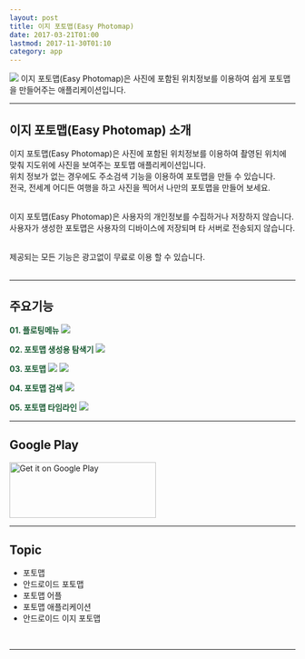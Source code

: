 ```yaml
---
layout: post
title: 이지 포토맵(Easy Photomap)
date: 2017-03-21T01:00
lastmod: 2017-11-30T01:10
category: app
---
```


<img class="fit image" src="/images/post/easyphotomap/01.png">
이지 포토맵(Easy Photomap)은 사진에 포함된 위치정보를 이용하여 쉽게 포토맵을 만들어주는 애플리케이션입니다.   
<br />

---
## 이지 포토맵(Easy Photomap) 소개
이지 포토맵(Easy Photomap)은 사진에 포함된 위치정보를 이용하여 촬영된 위치에 맞춰 지도위에 사진을 보여주는 포토맵 애플리케이션입니다.   
위치 정보가 없는 경우에도 주소검색 기능을 이용하여 포토맵을 만들 수 있습니다.   
전국, 전세계 어디든 여행을 하고 사진을 찍어서 나만의 포토맵을 만들어 보세요.   
<br />

이지 포토맵(Easy Photomap)은 사용자의 개인정보를 수집하거나 저장하지 않습니다.      
사용자가 생성한 포토맵은 사용자의 디바이스에 저장되며 타 서버로 전송되지 않습니다.   
<br />

제공되는 모든 기능은 광고없이 무료로 이용 할 수 있습니다.   
<br />

---
## 주요기능
<b><font color="#185A32">01. 플로팅메뉴</font></b>
<img class="fit image" src="/images/post/easyphotomap/02.png">

<b><font color="#185A32">02. 포토맵 생성용 탐색기</font></b>
<img class="fit image" src="/images/post/easyphotomap/03.png">

<b><font color="#185A32">03. 포토맵</font></b>
<img class="fit image" src="/images/post/easyphotomap/04_01.png">
<img class="fit image" src="/images/post/easyphotomap/04_02.png">

<b><font color="#185A32">04. 포토맵 검색</font></b>
<img class="fit image" src="/images/post/easyphotomap/05.png">

<b><font color="#185A32">05. 포토맵 타임라인</font></b>
<img class="fit image" src="/images/post/easyphotomap/06.png">
<br />

--- 
## Google Play    
<a href='https://play.google.com/store/apps/details?id=me.blog.korn123.easyphotomap'>
    <img alt='Get it on Google Play' src='https://play.google.com/intl/en_us/badges/images/generic/en_badge_web_generic.png' width="258" height="98"/>
</a>  
<br />

--- 
## Topic
* 포토맵
* 안드로이드 포토맵
* 포토맵 어플
* 포토맵 애플리케이션
* 안드로이드 이지 포토맵
<br />

---
